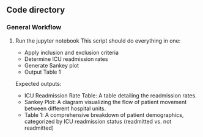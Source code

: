 ## Code directory

### General Workflow

1. Run the jupyter notebook
   This script should do everything in one:
   - Apply inclusion and exclusion criteria
   - Determine ICU readmission rates
   - Generate Sankey plot
   - Output Table 1

   Expected outputs:
   - ICU Readmission Rate Table: A table detailing the readmission rates.
   - Sankey Plot: A diagram visualizing the flow of patient movement between different hospital units.
   - Table 1: A comprehensive breakdown of patient demographics, categorized by ICU readmission status (readmitted vs. not readmitted)



